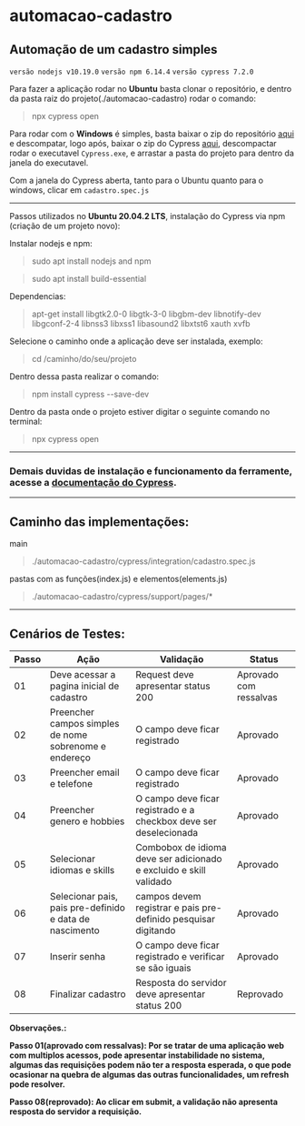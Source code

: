 # automacao-cadastro
## Automação de um cadastro simples
`versão nodejs v10.19.0`
`versão npm 6.14.4`
`versão cypress 7.2.0`

Para fazer a aplicação rodar no **Ubuntu** basta clonar o repositório, e dentro da pasta raiz do projeto(./automacao-cadastro) rodar o comando:
> npx cypress open

Para rodar com o **Windows** é simples, basta baixar o zip do repositório [aqui](https://github.com/lucasgustavods/automacao-cadastro/archive/refs/heads/main.zip) e descompatar, logo após, baixar o zip do Cypress [aqui](https://download.cypress.io/desktop), descompactar rodar o executavel `Cypress.exe`, e arrastar a pasta do projeto para dentro da janela do executavel.

Com a janela do Cypress aberta, tanto para o Ubuntu quanto para o windows, clicar em `cadastro.spec.js`

--------------------------------------------------------------------------------------------------------
Passos utilizados no **Ubuntu 20.04.2 LTS**, instalação do Cypress via npm (criação de um projeto novo):
	
Instalar nodejs e npm:
> sudo apt install nodejs and npm

> sudo apt install build-essential

Dependencias:
> apt-get install libgtk2.0-0 libgtk-3-0 libgbm-dev libnotify-dev libgconf-2-4 libnss3 libxss1 libasound2 libxtst6 xauth xvfb

Selecione o caminho onde a aplicação deve ser instalada, exemplo:
> cd /caminho/do/seu/projeto

Dentro dessa pasta realizar o comando:
> npm install cypress --save-dev

Dentro da pasta onde o projeto estiver digitar o seguinte comando no terminal:
> npx cypress open
--------------------------------------------------------------------------------------------------------

### Demais duvidas de instalação e funcionamento da ferramente, acesse a [documentação do Cypress](https://docs.cypress.io/guides/getting-started/installing-cypress#System-requirements).

--------------------------------------------------------------------------------------------------------

## Caminho das implementações:

main
> ./automacao-cadastro/cypress/integration/cadastro.spec.js

pastas com as funções(index.js) e elementos(elements.js)
> ./automacao-cadastro/cypress/support/pages/* 

--------------------------------------------------------------------------------------------------------

## Cenários de Testes:

| Passo | Ação | Validação | Status |
| --- | --- | --- | --- |
| 01 | Deve acessar a pagina inicial de cadastro|Request deve apresentar status 200|Aprovado com ressalvas|
| 02 | Preencher campos simples de nome sobrenome e endereço|O campo deve ficar registrado|Aprovado|
| 03 | Preencher email e telefone | O campo deve ficar registrado|Aprovado|
| 04 | Preencher genero e hobbies|O campo deve ficar registrado e a checkbox deve ser deselecionada|Aprovado|
| 05 | Selecionar idiomas e skills |Combobox de idioma deve ser adicionado e excluido e skill validado|Aprovado|
| 06 | Selecionar pais, pais pre-definido e data de nascimento|campos devem registrar e pais pre-definido pesquisar digitando|Aprovado|
| 07 | Inserir senha |O campo deve ficar registrado e verificar se são iguais|Aprovado|
| 08 | Finalizar cadastro |Resposta do servidor deve apresentar status 200|Reprovado|

**Observações.:**

**Passo 01(aprovado com ressalvas): Por se tratar de uma aplicação web com multiplos acessos, pode apresentar instabilidade no sistema, algumas das requisições podem não ter a resposta esperada, o que pode ocasionar na quebra de algumas das outras funcionalidades, um refresh pode resolver.**

**Passo 08(reprovado): Ao clicar em submit, a validação não apresenta resposta do servidor a requisição.**
